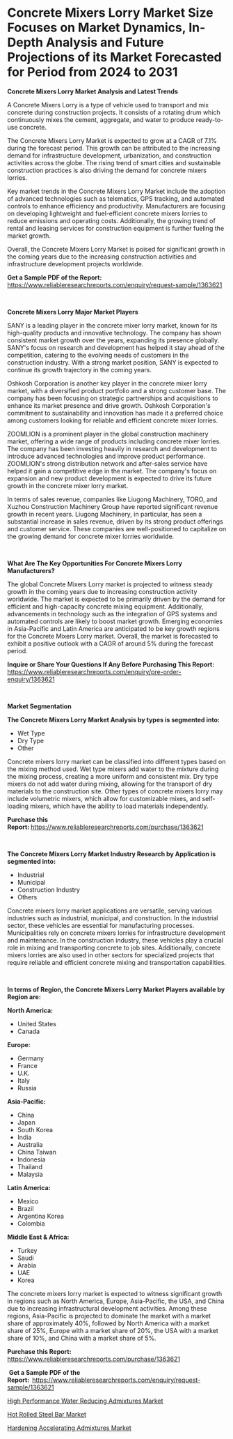 <p><h1>Concrete Mixers Lorry Market Size Focuses on Market Dynamics, In-Depth Analysis and Future Projections of its Market Forecasted for Period from 2024 to 2031</h1></p><p><strong>Concrete Mixers Lorry Market Analysis and Latest Trends</strong></p>
<p><p>A Concrete Mixers Lorry is a type of vehicle used to transport and mix concrete during construction projects. It consists of a rotating drum which continuously mixes the cement, aggregate, and water to produce ready-to-use concrete.</p><p>The Concrete Mixers Lorry Market is expected to grow at a CAGR of 7.1% during the forecast period. This growth can be attributed to the increasing demand for infrastructure development, urbanization, and construction activities across the globe. The rising trend of smart cities and sustainable construction practices is also driving the demand for concrete mixers lorries.</p><p>Key market trends in the Concrete Mixers Lorry Market include the adoption of advanced technologies such as telematics, GPS tracking, and automated controls to enhance efficiency and productivity. Manufacturers are focusing on developing lightweight and fuel-efficient concrete mixers lorries to reduce emissions and operating costs. Additionally, the growing trend of rental and leasing services for construction equipment is further fueling the market growth.</p><p>Overall, the Concrete Mixers Lorry Market is poised for significant growth in the coming years due to the increasing construction activities and infrastructure development projects worldwide.</p></p>
<p><strong>Get a Sample PDF of the Report:&nbsp;</strong> <a href="https://www.reliableresearchreports.com/enquiry/request-sample/1363621">https://www.reliableresearchreports.com/enquiry/request-sample/1363621</a></p>
<p>&nbsp;</p>
<p><strong>Concrete Mixers Lorry Major Market Players</strong></p>
<p><p>SANY is a leading player in the concrete mixer lorry market, known for its high-quality products and innovative technology. The company has shown consistent market growth over the years, expanding its presence globally. SANY's focus on research and development has helped it stay ahead of the competition, catering to the evolving needs of customers in the construction industry. With a strong market position, SANY is expected to continue its growth trajectory in the coming years.</p><p>Oshkosh Corporation is another key player in the concrete mixer lorry market, with a diversified product portfolio and a strong customer base. The company has been focusing on strategic partnerships and acquisitions to enhance its market presence and drive growth. Oshkosh Corporation's commitment to sustainability and innovation has made it a preferred choice among customers looking for reliable and efficient concrete mixer lorries.</p><p>ZOOMLION is a prominent player in the global construction machinery market, offering a wide range of products including concrete mixer lorries. The company has been investing heavily in research and development to introduce advanced technologies and improve product performance. ZOOMLION's strong distribution network and after-sales service have helped it gain a competitive edge in the market. The company's focus on expansion and new product development is expected to drive its future growth in the concrete mixer lorry market.</p><p>In terms of sales revenue, companies like Liugong Machinery, TORO, and Xuzhou Construction Machinery Group have reported significant revenue growth in recent years. Liugong Machinery, in particular, has seen a substantial increase in sales revenue, driven by its strong product offerings and customer service. These companies are well-positioned to capitalize on the growing demand for concrete mixer lorries worldwide.</p></p>
<p>&nbsp;</p>
<p><strong>What Are The Key Opportunities For Concrete Mixers Lorry Manufacturers?</strong></p>
<p><p>The global Concrete Mixers Lorry market is projected to witness steady growth in the coming years due to increasing construction activity worldwide. The market is expected to be primarily driven by the demand for efficient and high-capacity concrete mixing equipment. Additionally, advancements in technology such as the integration of GPS systems and automated controls are likely to boost market growth. Emerging economies in Asia-Pacific and Latin America are anticipated to be key growth regions for the Concrete Mixers Lorry market. Overall, the market is forecasted to exhibit a positive outlook with a CAGR of around 5% during the forecast period.</p></p>
<p><strong>Inquire or Share Your Questions If Any Before Purchasing This Report:</strong> <a href="https://www.reliableresearchreports.com/enquiry/pre-order-enquiry/1363621">https://www.reliableresearchreports.com/enquiry/pre-order-enquiry/1363621</a></p>
<p>&nbsp;</p>
<p><strong>Market Segmentation</strong></p>
<p><strong>The Concrete Mixers Lorry Market Analysis by types is segmented into:</strong></p>
<p><ul><li>Wet Type</li><li>Dry Type</li><li>Other</li></ul></p>
<p><p>Concrete mixers lorry market can be classified into different types based on the mixing method used. Wet type mixers add water to the mixture during the mixing process, creating a more uniform and consistent mix. Dry type mixers do not add water during mixing, allowing for the transport of dry materials to the construction site. Other types of concrete mixers lorry may include volumetric mixers, which allow for customizable mixes, and self-loading mixers, which have the ability to load materials independently.</p></p>
<p><strong>Purchase this Report:&nbsp;</strong><a href="https://www.reliableresearchreports.com/purchase/1363621">https://www.reliableresearchreports.com/purchase/1363621</a></p>
<p>&nbsp;</p>
<p><strong>The Concrete Mixers Lorry Market Industry Research by Application is segmented into:</strong></p>
<p><ul><li>Industrial</li><li>Municipal</li><li>Construction Industry</li><li>Others</li></ul></p>
<p><p>Concrete mixers lorry market applications are versatile, serving various industries such as industrial, municipal, and construction. In the industrial sector, these vehicles are essential for manufacturing processes. Municipalities rely on concrete mixers lorries for infrastructure development and maintenance. In the construction industry, these vehicles play a crucial role in mixing and transporting concrete to job sites. Additionally, concrete mixers lorries are also used in other sectors for specialized projects that require reliable and efficient concrete mixing and transportation capabilities.</p></p>
<p>&nbsp;</p>
<p><strong>In terms of Region, the Concrete Mixers Lorry Market Players available by Region are:</strong></p>
<p>
    <p> <strong> North America: </strong>
        <ul>
            <li>United States</li>
            <li>Canada</li>
        </ul>
        </p> 
    <p> <strong> Europe: </strong>
        <ul>
            <li>Germany</li>
            <li>France</li>
            <li>U.K.</li>
            <li>Italy</li>
            <li>Russia</li>
        </ul>
        </p> 
    <p> <strong> Asia-Pacific: </strong>
        <ul>
            <li>China</li>
            <li>Japan</li>
            <li>South Korea</li>
            <li>India</li>
            <li>Australia</li>
            <li>China Taiwan</li>
            <li>Indonesia</li>
            <li>Thailand</li>
            <li>Malaysia</li>
        </ul>
        </p> 
    <p> <strong> Latin America: </strong>
        <ul>
            <li>Mexico</li>
            <li>Brazil</li>
            <li>Argentina Korea</li>
            <li>Colombia</li>
        </ul>
        </p> 
    <p> <strong> Middle East & Africa: </strong>
        <ul>
            <li>Turkey</li>
            <li>Saudi</li>
            <li>Arabia</li>
            <li>UAE</li>
            <li>Korea</li>
        </ul>
    </p>
    </p>
<p><p>The concrete mixers lorry market is expected to witness significant growth in regions such as North America, Europe, Asia-Pacific, the USA, and China due to increasing infrastructural development activities. Among these regions, Asia-Pacific is projected to dominate the market with a market share of approximately 40%, followed by North America with a market share of 25%, Europe with a market share of 20%, the USA with a market share of 10%, and China with a market share of 5%.</p></p>
<p><strong>Purchase this Report: </strong><a href="https://www.reliableresearchreports.com/purchase/1363621">https://www.reliableresearchreports.com/purchase/1363621</a></p>
<p>&nbsp;<strong>Get a Sample PDF of the Report:&nbsp;&nbsp;</strong><a href="https://www.reliableresearchreports.com/enquiry/request-sample/1363621">https://www.reliableresearchreports.com/enquiry/request-sample/1363621</a></p>
<p><strong></strong></p>
<p><p><a href="https://view.publitas.com/reportprime-1/high-performance-water-reducing-admixtures-market-size-and-examines-its-market-scope-with-a-primary-focus-on-growth-opportunities-and-forecasted-trends-spanning-from-2023-to-2030/">High Performance Water Reducing Admixtures Market</a></p><p><a href="https://view.publitas.com/reportprime-1/hot-rolled-steel-bar-market-research-report-forecasted-for-period-from-2023-2030-by-market-type-market-application-and-region/">Hot Rolled Steel Bar Market</a></p><p><a href="https://view.publitas.com/reportprime-1/hardening-accelerating-admixtures-market-provides-a-comprehensive-analysis-including-a-macro-overview-of-the-market-as-well-as-micro-details-such-as-market-size-and-competitive-landscape/">Hardening Accelerating Admixtures Market</a></p></p>